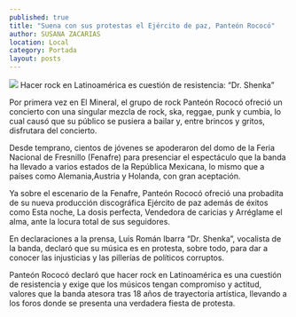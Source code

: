 ```yaml
---
published: true
title: "Suena con sus protestas el Ejército de paz, Panteón Rococó"
author: SUSANA ZACARIAS
location: Local
category: Portada
layout: posts
---
```


![](http://i.imgur.com/17Biz4Um.jpg)
Hacer rock en Latinoamérica es cuestión de resistencia: “Dr. Shenka”

Por primera vez en El Mineral, el grupo de rock Panteón Rococó ofreció un concierto con una singular mezcla de rock, ska, reggae, punk y cumbia, lo cual causó que su público se pusiera a bailar y, entre brincos y gritos, disfrutara del concierto.

Desde temprano, cientos de jóvenes se apoderaron del domo de la Feria Nacional de Fresnillo (Fenafre) para presenciar el espectáculo que la banda ha llevado a varios estados de la República Mexicana, lo mismo que a países como Alemania,Austria y Holanda, con gran aceptación.

Ya sobre el escenario de la Fenafre, Panteón Rococó ofreció una probadita de su nueva producción discográfica Ejército de paz además de éxitos como Esta noche, La dosis perfecta, Vendedora de caricias y Arréglame el alma, ante la locura total de
sus seguidores.

En declaraciones a la prensa, Luis Román Ibarra “Dr. Shenka”, vocalista de la banda, declaró que su música es en protesta, sobre todo, para dar a conocer las injusticias y las pillerías de políticos corruptos.

Panteón Rococó declaró que hacer rock en Latinoamérica es una cuestión de resistencia y exige que los músicos tengan compromiso y actitud, valores que la banda atesora tras 18 años de trayectoria artística, llevando a los foros donde se presenta una
verdadera fiesta de protesta.
